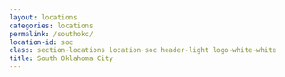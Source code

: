 ```yaml
---
layout: locations
categories: locations
permalink: /southokc/
location-id: soc
class: section-locations location-soc header-light logo-white-white
title: South Oklahoma City
---
```

